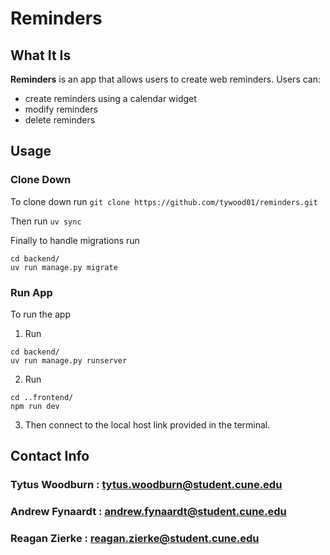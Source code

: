 # Reminders
## What It Is
**Reminders** is an app that allows users to create web reminders. 
Users can:
- create reminders using a calendar widget
- modify reminders
- delete reminders

## Usage
### Clone Down
To clone down run ```git clone https://github.com/tywood01/reminders.git```

Then run ```uv sync```

Finally to handle migrations run
```
cd backend/
uv run manage.py migrate
```

### Run App
To run the app
1. Run
```
cd backend/
uv run manage.py runserver
```
2. Run
```
cd ..frontend/
npm run dev
```
3. Then connect to the local host link provided in the terminal.

## Contact Info
### Tytus Woodburn : tytus.woodburn@student.cune.edu
### Andrew Fynaardt : andrew.fynaardt@student.cune.edu
### Reagan Zierke : reagan.zierke@student.cune.edu
